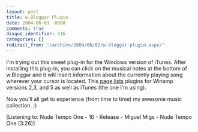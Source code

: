 ```yaml
---
layout: post
title: w.Bloggar Plugin
date: 2004-06-03 -0800
comments: true
disqus_identifier: 516
categories: []
redirect_from: "/archive/2004/06/02/w-bloggar-plugin.aspx/"
---
```


I'm trying out this sweet plug-in for the Windows version of iTunes.
After installing this plug-in, you can click on the musical notes at the
bottom of w.Bloggar and it will insert information about the currently
playing song wherever your cursor is located. This [page
lists](http://www.cowpimp.com/archives/2004/06/02/blogging-plugins/)
plugins for Winamp versions 2,3, and 5 as well as iTunes (the one I'm
using).

Now you'll all get to experience (from time to time) my awesome music
collection. ;)

[Listening to: Nude Tempo One - 16 - Release - Miguel Migs - Nude Tempo
One (3:26)]

